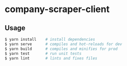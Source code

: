 # company-scraper-client

## Usage

```bash
$ yarn install    # install dependencies
$ yarn serve      # compiles and hot-reloads for dev
$ yarn build      # compiles and minifies for prod
$ yarn test       # run unit tests
$ yarn lint       # lints and fixes files
```
